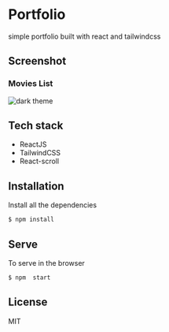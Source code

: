 # Portfolio

simple portfolio built with react and tailwindcss

## Screenshot

### Movies List
![dark theme](https://res.cloudinary.com/dtvqrqyqr/image/upload/v1651577485/screenshots/Screenshot_420_lrugaf.png)



## Tech stack
* ReactJS
* TailwindCSS
* React-scroll

## Installation

Install all the dependencies

```sh
$ npm install
```

## Serve
To serve in the browser  

```sh
$ npm  start
```

## License
MIT 
